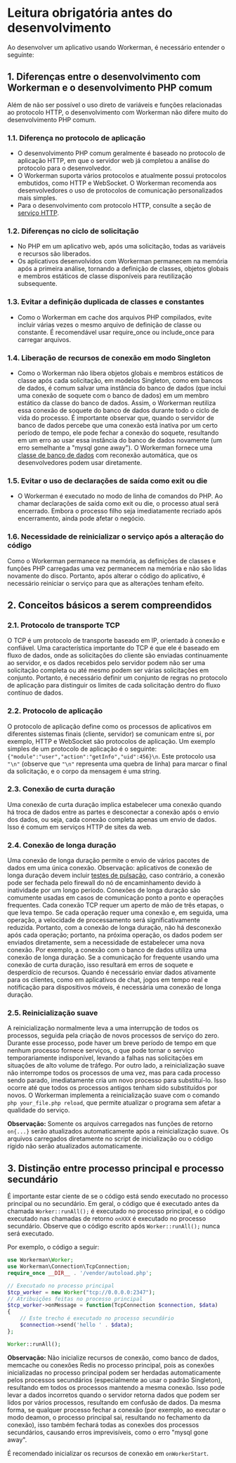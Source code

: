 # Leitura obrigatória antes do desenvolvimento

Ao desenvolver um aplicativo usando Workerman, é necessário entender o seguinte:

## 1. Diferenças entre o desenvolvimento com Workerman e o desenvolvimento PHP comum

Além de não ser possível o uso direto de variáveis e funções relacionadas ao protocolo HTTP, o desenvolvimento com Workerman não difere muito do desenvolvimento PHP comum.

### 1.1. Diferença no protocolo de aplicação
- O desenvolvimento PHP comum geralmente é baseado no protocolo de aplicação HTTP, em que o servidor web já completou a análise do protocolo para o desenvolvedor.
- O Workerman suporta vários protocolos e atualmente possui protocolos embutidos, como HTTP e WebSocket. O Workerman recomenda aos desenvolvedores o uso de protocolos de comunicação personalizados mais simples.
- Para o desenvolvimento com protocolo HTTP, consulte a seção de [serviço HTTP](../http/request.md).

### 1.2. Diferenças no ciclo de solicitação
- No PHP em um aplicativo web, após uma solicitação, todas as variáveis e recursos são liberados.
- Os aplicativos desenvolvidos com Workerman permanecem na memória após a primeira análise, tornando a definição de classes, objetos globais e membros estáticos de classe disponíveis para reutilização subsequente.

### 1.3. Evitar a definição duplicada de classes e constantes
- Como o Workerman em cache dos arquivos PHP compilados, evite incluir várias vezes o mesmo arquivo de definição de classe ou constante. É recomendável usar require_once ou include_once para carregar arquivos.

### 1.4. Liberação de recursos de conexão em modo Singleton
- Como o Workerman não libera objetos globais e membros estáticos de classe após cada solicitação, em modelos Singleton, como em bancos de dados, é comum salvar uma instância do banco de dados (que inclui uma conexão de soquete com o banco de dados) em um membro estático da classe do banco de dados. Assim, o Workerman reutiliza essa conexão de soquete do banco de dados durante todo o ciclo de vida do processo. É importante observar que, quando o servidor de banco de dados percebe que uma conexão está inativa por um certo período de tempo, ele pode fechar a conexão do soquete, resultando em um erro ao usar essa instância do banco de dados novamente (um erro semelhante a "mysql gone away"). O Workerman fornece uma [classe de banco de dados](../components/workerman-mysql.md) com reconexão automática, que os desenvolvedores podem usar diretamente.

### 1.5. Evitar o uso de declarações de saída como exit ou die
- O Workerman é executado no modo de linha de comandos do PHP. Ao chamar declarações de saída como exit ou die, o processo atual será encerrado. Embora o processo filho seja imediatamente recriado após encerramento, ainda pode afetar o negócio.

### 1.6. Necessidade de reinicializar o serviço após a alteração do código
Como o Workerman permanece na memória, as definições de classes e funções PHP carregadas uma vez permanecem na memória e não são lidas novamente do disco. Portanto, após alterar o código do aplicativo, é necessário reiniciar o serviço para que as alterações tenham efeito.

## 2. Conceitos básicos a serem compreendidos

### 2.1. Protocolo de transporte TCP
O TCP é um protocolo de transporte baseado em IP, orientado à conexão e confiável. Uma característica importante do TCP é que ele é baseado em fluxo de dados, onde as solicitações do cliente são enviadas continuamente ao servidor, e os dados recebidos pelo servidor podem não ser uma solicitação completa ou até mesmo podem ser várias solicitações em conjunto. Portanto, é necessário definir um conjunto de regras no protocolo de aplicação para distinguir os limites de cada solicitação dentro do fluxo contínuo de dados.

### 2.2. Protocolo de aplicação
O protocolo de aplicação define como os processos de aplicativos em diferentes sistemas finais (cliente, servidor) se comunicam entre si, por exemplo, HTTP e WebSocket são protocolos de aplicação. Um exemplo simples de um protocolo de aplicação é o seguinte: `{"module":"user","action":"getInfo","uid":456}\n`. Este protocolo usa `"\n"` (observe que `"\n"` representa uma quebra de linha) para marcar o final da solicitação, e o corpo da mensagem é uma string.

### 2.3. Conexão de curta duração
Uma conexão de curta duração implica estabelecer uma conexão quando há troca de dados entre as partes e desconectar a conexão após o envio dos dados, ou seja, cada conexão completa apenas um envio de dados. Isso é comum em serviços HTTP de sites da web.

### 2.4. Conexão de longa duração
Uma conexão de longa duração permite o envio de vários pacotes de dados em uma única conexão. Observação: aplicativos de conexão de longa duração devem incluir [testes de pulsação](../faq/heartbeat.md), caso contrário, a conexão pode ser fechada pelo firewall do nó de encaminhamento devido à inatividade por um longo período. Conexões de longa duração são comumente usadas em casos de comunicação ponto a ponto e operações frequentes. Cada conexão TCP requer um aperto de mão de três etapas, o que leva tempo. Se cada operação requer uma conexão e, em seguida, uma operação, a velocidade de processamento será significativamente reduzida. Portanto, com a conexão de longa duração, não há desconexão após cada operação; portanto, na próxima operação, os dados podem ser enviados diretamente, sem a necessidade de estabelecer uma nova conexão. Por exemplo, a conexão com o banco de dados utiliza uma conexão de longa duração. Se a comunicação for frequente usando uma conexão de curta duração, isso resultará em erros de soquete e desperdício de recursos. Quando é necessário enviar dados ativamente para os clientes, como em aplicativos de chat, jogos em tempo real e notificação para dispositivos móveis, é necessária uma conexão de longa duração.

### 2.5. Reinicialização suave
A reinicialização normalmente leva a uma interrupção de todos os processos, seguida pela criação de novos processos de serviço do zero. Durante esse processo, pode haver um breve período de tempo em que nenhum processo fornece serviços, o que pode tornar o serviço temporariamente indisponível, levando a falhas nas solicitações em situações de alto volume de tráfego. Por outro lado, a reinicialização suave não interrompe todos os processos de uma vez, mas para cada processo sendo parado, imediatamente cria um novo processo para substituí-lo. Isso ocorre até que todos os processos antigos tenham sido substituídos por novos. O Workerman implementa a reinicialização suave com o comando `php your_file.php reload`, que permite atualizar o programa sem afetar a qualidade do serviço.

**Observação:** Somente os arquivos carregados nas funções de retorno `on{...}` serão atualizados automaticamente após a reinicialização suave. Os arquivos carregados diretamente no script de inicialização ou o código rígido não serão atualizados automaticamente.

## 3. Distinção entre processo principal e processo secundário
É importante estar ciente de se o código está sendo executado no processo principal ou no secundário. Em geral, o código que é executado antes da chamada `Worker::runAll();` é executado no processo principal, e o código executado nas chamadas de retorno `onXXX` é executado no processo secundário. Observe que o código escrito após `Worker::runAll();` nunca será executado.

Por exemplo, o código a seguir:

```php
use Workerman\Worker;
use Workerman\Connection\TcpConnection;
require_once __DIR__ . '/vendor/autoload.php';

// Executado no processo principal
$tcp_worker = new Worker("tcp://0.0.0.0:2347");
// Atribuições feitas no processo principal
$tcp_worker->onMessage = function(TcpConnection $connection, $data)
{
    // Este trecho é executado no processo secundário
    $connection->send('hello ' . $data);
};

Worker::runAll();
```

**Observação:** Não inicialize recursos de conexão, como banco de dados, memcache ou conexões Redis no processo principal, pois as conexões inicializadas no processo principal podem ser herdadas automaticamente pelos processos secundários (especialmente ao usar o padrão Singleton), resultando em todos os processos mantendo a mesma conexão. Isso pode levar a dados incorretos quando o servidor retorna dados que podem ser lidos por vários processos, resultando em confusão de dados. Da mesma forma, se qualquer processo fechar a conexão (por exemplo, ao executar o modo deamon, o processo principal sai, resultando no fechamento da conexão), isso também fechará todas as conexões dos processos secundários, causando erros imprevisíveis, como o erro "mysql gone away".

É recomendado inicializar os recursos de conexão em `onWorkerStart`.
